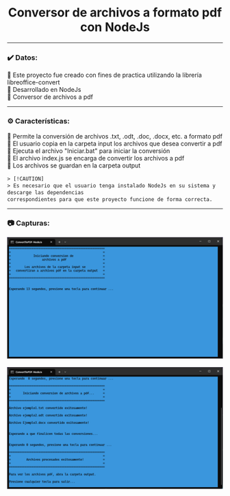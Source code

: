 <div id="titulo" align="center">
    <h1>Conversor de archivos a formato pdf con NodeJs</h1>
</div>

---

<div id="datos">
    <h3>✔️ Datos:</h3>
    <p>
	🔹 Este proyecto fue creado con fines de practica utilizando la librería libreoffice-convert <br>
	🔹 Desarrollado en NodeJs <br>
	🔹 Conversor de archivos a pdf <br>
    </p>
</div>

---

<div id="caracteristicas">
    <h3>⚙️ Características:</h3>
    <p>
        🔸 Permite la conversión de archivos .txt, .odt, .doc, .docx, etc. a formato pdf <br>
        🔸 El usuario copia en la carpeta input los archivos que desea convertir a pdf <br>
        🔸 Ejecuta el archivo "Iniciar.bat" para iniciar la conversión <br>
        🔸 El archivo index.js se encarga de convertir los archivos a pdf <br>
        🔸 Los archivos se guardan en la carpeta output <br>
    </p>

    > [!CAUTION]
    > Es necesario que el usuario tenga instalado NodeJs en su sistema y descarge las dependencias
    correspondientes para que este proyecto funcione de forma correcta.

</div>

---

<div id="capturas" align="center">
    <h3 align="left"> 📷 Capturas:</h3>
    <img src="https://github.com/elchino8779/ImagenesGitHub/blob/main/ShotsImages/ConvertToPDFNodeJs/img-01.png?raw=true" alt="Cap1" width="700">
    <br>
    <br>
    <img src="https://github.com/elchino8779/ImagenesGitHub/blob/main/ShotsImages/ConvertToPDFNodeJs/img-02.png?raw=true" alt="Cap2" width="700">
</div>
